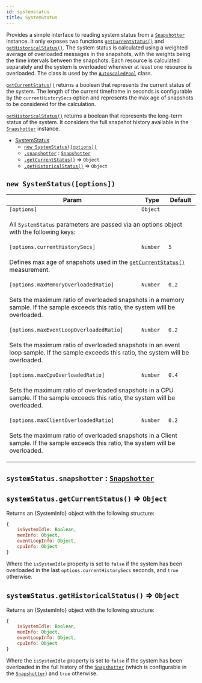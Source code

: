 ```yaml
---
id: systemstatus
title: SystemStatus
---
```


<a name="SystemStatus"></a>

Provides a simple interface to reading system status from a [`Snapshotter`](snapshotter) instance. It only exposes two functions
[`getCurrentStatus()`](#SystemStatus+getCurrentStatus) and [`getHistoricalStatus()`](#SystemStatus+getHistoricalStatus). The system status is
calculated using a weighted average of overloaded messages in the snapshots, with the weights being the time intervals between the snapshots. Each
resource is calculated separately and the system is overloaded whenever at least one resource is overloaded. The class is used by the
[`AutoscaledPool`](autoscaledpool) class.

[`getCurrentStatus()`](#SystemStatus+getCurrentStatus) returns a boolean that represents the current status of the system. The length of the current
timeframe in seconds is configurable by the `currentHistorySecs` option and represents the max age of snapshots to be considered for the calculation.

[`getHistoricalStatus()`](#SystemStatus+getHistoricalStatus) returns a boolean that represents the long-term status of the system. It considers the
full snapshot history available in the [`Snapshotter`](snapshotter) instance.

-   [SystemStatus](systemstatus)
    -   [`new SystemStatus([options])`](#new_SystemStatus_new)
    -   [`.snapshotter`](#SystemStatus+snapshotter) : [`Snapshotter`](snapshotter)
    -   [`.getCurrentStatus()`](#SystemStatus+getCurrentStatus) ⇒ `Object`
    -   [`.getHistoricalStatus()`](#SystemStatus+getHistoricalStatus) ⇒ `Object`

<a name="new_SystemStatus_new"></a>

## `new SystemStatus([options])`

<table>
<thead>
<tr>
<th>Param</th><th>Type</th><th>Default</th>
</tr>
</thead>
<tbody>
<tr>
<td><code>[options]</code></td><td><code>Object</code></td><td></td>
</tr>
<tr>
<td colspan="3"><p>All <code>SystemStatus</code> parameters are passed
  via an options object with the following keys:</p>
</td></tr><tr>
<td><code>[options.currentHistorySecs]</code></td><td><code>Number</code></td><td><code>5</code></td>
</tr>
<tr>
<td colspan="3"><p>Defines max age of snapshots used in the
  <a href="#SystemStatus+getCurrentStatus"><code>getCurrentStatus()</code></a> measurement.</p>
</td></tr><tr>
<td><code>[options.maxMemoryOverloadedRatio]</code></td><td><code>Number</code></td><td><code>0.2</code></td>
</tr>
<tr>
<td colspan="3"><p>Sets the maximum ratio of overloaded snapshots in a memory sample.
  If the sample exceeds this ratio, the system will be overloaded.</p>
</td></tr><tr>
<td><code>[options.maxEventLoopOverloadedRatio]</code></td><td><code>Number</code></td><td><code>0.2</code></td>
</tr>
<tr>
<td colspan="3"><p>Sets the maximum ratio of overloaded snapshots in an event loop sample.
  If the sample exceeds this ratio, the system will be overloaded.</p>
</td></tr><tr>
<td><code>[options.maxCpuOverloadedRatio]</code></td><td><code>Number</code></td><td><code>0.4</code></td>
</tr>
<tr>
<td colspan="3"><p>Sets the maximum ratio of overloaded snapshots in a CPU sample.
  If the sample exceeds this ratio, the system will be overloaded.</p>
</td></tr><tr>
<td><code>[options.maxClientOverloadedRatio]</code></td><td><code>Number</code></td><td><code>0.2</code></td>
</tr>
<tr>
<td colspan="3"><p>Sets the maximum ratio of overloaded snapshots in a Client sample.
  If the sample exceeds this ratio, the system will be overloaded.</p>
</td></tr></tbody>
</table>
<a name="SystemStatus+snapshotter"></a>

## `systemStatus.snapshotter` : [`Snapshotter`](snapshotter)

<a name="SystemStatus+getCurrentStatus"></a>

## `systemStatus.getCurrentStatus()` ⇒ `Object`

Returns an {SystemInfo} object with the following structure:

```javascript
{
    isSystemIdle: Boolean,
    memInfo: Object,
    eventLoopInfo: Object,
    cpuInfo: Object
}
```

Where the `isSystemIdle` property is set to `false` if the system has been overloaded in the last `options.currentHistorySecs` seconds, and `true`
otherwise.

<a name="SystemStatus+getHistoricalStatus"></a>

## `systemStatus.getHistoricalStatus()` ⇒ `Object`

Returns an {SystemInfo} object with the following structure:

```javascript
{
    isSystemIdle: Boolean,
    memInfo: Object,
    eventLoopInfo: Object,
    cpuInfo: Object
}
```

Where the `isSystemIdle` property is set to `false` if the system has been overloaded in the full history of the [`Snapshotter`](snapshotter) (which
is configurable in the [`Snapshotter`](snapshotter)) and `true` otherwise.
